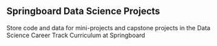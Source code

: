 ## Springboard Data Science Projects
Store code and data for mini-projects and capstone projects in the Data Science Career Track Curriculum at Springboard
